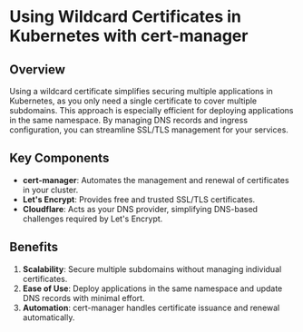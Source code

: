 # Using Wildcard Certificates in Kubernetes with cert-manager

## Overview
Using a wildcard certificate simplifies securing multiple applications in Kubernetes, as you only need a single certificate to cover multiple subdomains. This approach is especially efficient for deploying applications in the same namespace. By managing DNS records and ingress configuration, you can streamline SSL/TLS management for your services.

## Key Components
- **cert-manager**: Automates the management and renewal of certificates in your cluster.
- **Let's Encrypt**: Provides free and trusted SSL/TLS certificates.
- **Cloudflare**: Acts as your DNS provider, simplifying DNS-based challenges required by Let's Encrypt.

## Benefits
1. **Scalability**: Secure multiple subdomains without managing individual certificates.
2. **Ease of Use**: Deploy applications in the same namespace and update DNS records with minimal effort.
3. **Automation**: cert-manager handles certificate issuance and renewal automatically.

